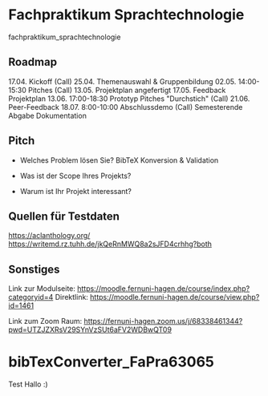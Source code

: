 # Fachpraktikum Sprachtechnologie
fachpraktikum_sprachtechnologie

## Roadmap
17.04.             Kickoff (Call)
25.04.             Themenauswahl & Gruppenbildung
02.05. 14:00-15:30 Pitches (Call)
13.05.             Projektplan angefertigt
17.05.             Feedback Projektplan
13.06. 17:00-18:30 Prototyp Pitches "Durchstich" (Call)
21.06.             Peer-Feedback
18.07.  8:00-10:00 Abschlussdemo (Call)
Semesterende Abgabe Dokumentation



## Pitch
* Welches Problem lösen Sie?
BibTeX Konversion & Validation

* Was ist der Scope Ihres Projekts?


* Warum ist Ihr Projekt interessant?

## Quellen für Testdaten
https://aclanthology.org/
https://writemd.rz.tuhh.de/jkQeRnMWQ8a2sJFD4crhhg?both



## Sonstiges
Link zur Modulseite:
https://moodle.fernuni-hagen.de/course/index.php?categoryid=4
Direktlink:
https://moodle.fernuni-hagen.de/course/view.php?id=1461

Link zum Zoom Raum:
https://fernuni-hagen.zoom.us/j/68338461344?pwd=UTZJZXRsV29SYnVzSUt6aFV2WDBwQT09
# bibTexConverter_FaPra63065


Test
Hallo :)
